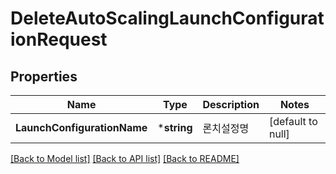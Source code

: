 # DeleteAutoScalingLaunchConfigurationRequest

## Properties
Name | Type | Description | Notes
------------ | ------------- | ------------- | -------------
**LaunchConfigurationName** | ***string** | 론치설정명 | [default to null]

[[Back to Model list]](../README.md#documentation-for-models) [[Back to API list]](../README.md#documentation-for-api-endpoints) [[Back to README]](../README.md)


